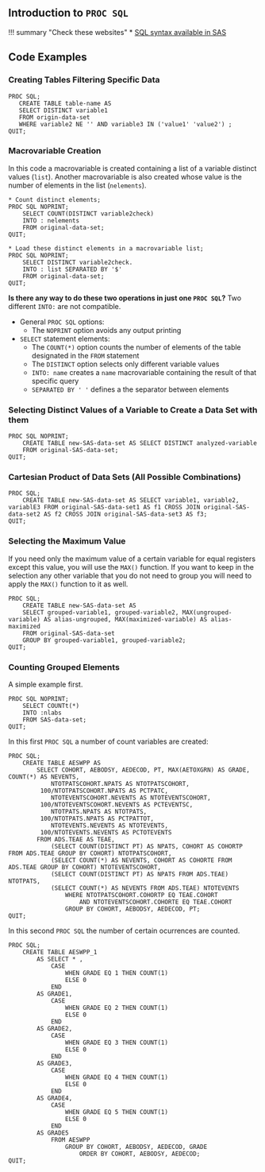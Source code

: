## Introduction to `PROC SQL`

!!! summary "Check these websites"
    * [SQL syntax available in SAS](http://support.sas.com/documentation/cdl/en/proc/61895/HTML/default/viewer.htm#a000086336.htm)

## Code Examples

### Creating Tables Filtering Specific Data

```
PROC SQL;
   CREATE TABLE table-name AS
   SELECT DISTINCT variable1
   FROM origin-data-set
   WHERE variable2 NE '' AND variable3 IN ('value1' 'value2') ; 
QUIT;
```

### Macrovariable Creation 

In this code a macrovariable is created containing a list of a variable distinct values (`list`). Another macrovariable is also created whose value is the number of elements in the list (`nelements`).

```
* Count distinct elements;
PROC SQL NOPRINT;
	SELECT COUNT(DISTINCT variable2check) 
	INTO : nelements
	FROM original-data-set;
QUIT;

* Load these distinct elements in a macrovariable list;
PROC SQL NOPRINT;
	SELECT DISTINCT variable2check. 
	INTO : list SEPARATED BY '$' 
	FROM original-data-set;
QUIT;
```

**Is there any way to do these two operations in just one `PROC SQL`?** Two different `INTO:` are not compatible.

* General `PROC SQL` options:
    * The `NOPRINT` option avoids any output printing
* `SELECT` statement elements:
    * The `COUNT(*)` option counts the number of elements of the table designated in the `FROM` statement
    * The `DISTINCT` option selects only different variable values
    * `INTO: name` creates a `name` macrovariable containing the result of that specific query
    * `SEPARATED BY ' '` defines a the separator between elements
   
### Selecting Distinct Values of a Variable to Create a Data Set with them

```
PROC SQL NOPRINT;
	CREATE TABLE new-SAS-data-set AS SELECT DISTINCT analyzed-variable
	FROM original-SAS-data-set;
QUIT;
```

### Cartesian Product of Data Sets (All Possible Combinations)

```
PROC SQL;
	CREATE TABLE new-SAS-data-set AS SELECT variable1, variable2, variablE3 FROM original-SAS-data-set1 AS f1 CROSS JOIN original-SAS-data-set2 AS f2 CROSS JOIN original-SAS-data-set3 AS f3;
QUIT;
```

### Selecting the Maximum Value

If you need only the maximum value of a certain variable for equal registers except this value, you will use the `MAX()` function. If you want to keep in the selection any other variable that you do not need to group you will need to apply the `MAX()` function to it as well.

```
PROC SQL;
	CREATE TABLE new-SAS-data-set AS
	SELECT grouped-variable1, grouped-variable2, MAX(ungrouped-variable) AS alias-ungrouped, MAX(maximized-variable) AS alias-maximized
	FROM original-SAS-data-set
	GROUP BY grouped-variable1, grouped-variable2;
QUIT;
```

### Counting Grouped Elements

A simple example first.
```
PROC SQL NOPRINT;
	SELECT COUNTt(*)
	INTO :nlabs
	FROM SAS-data-set;
QUIT;
```

In this first `PROC SQL` a number of count variables are created:
```
PROC SQL;
	CREATE TABLE AESWPP AS
		SELECT COHORT, AEBODSY, AEDECOD, PT, MAX(AETOXGRN) AS GRADE, COUNT(*) AS NEVENTS, 
			NTOTPATSCOHORT.NPATS AS NTOTPATSCOHORT, 
         100/NTOTPATSCOHORT.NPATS AS PCTPATC,
			NTOTEVENTSCOHORT.NEVENTS AS NTOTEVENTSCOHORT, 
         100/NTOTEVENTSCOHORT.NEVENTS AS PCTEVENTSC,
			NTOTPATS.NPATS AS NTOTPATS, 
         100/NTOTPATS.NPATS AS PCTPATTOT,
			NTOTEVENTS.NEVENTS AS NTOTEVENTS, 
         100/NTOTEVENTS.NEVENTS AS PCTOTEVENTS
		FROM ADS.TEAE AS TEAE, 
			(SELECT COUNT(DISTINCT PT) AS NPATS, COHORT AS COHORTP FROM ADS.TEAE GROUP BY COHORT) NTOTPATSCOHORT,
			(SELECT COUNT(*) AS NEVENTS, COHORT AS COHORTE FROM ADS.TEAE GROUP BY COHORT) NTOTEVENTSCOHORT,
			(SELECT COUNT(DISTINCT PT) AS NPATS FROM ADS.TEAE) NTOTPATS,
			(SELECT COUNT(*) AS NEVENTS FROM ADS.TEAE) NTOTEVENTS
				WHERE NTOTPATSCOHORT.COHORTP EQ TEAE.COHORT
					AND NTOTEVENTSCOHORT.COHORTE EQ TEAE.COHORT
				GROUP BY COHORT, AEBODSY, AEDECOD, PT;
QUIT;
```

In this second `PROC SQL` the number of certain ocurrences are counted.
```
PROC SQL;
	CREATE TABLE AESWPP_1
		AS SELECT * ,
			CASE 
				WHEN GRADE EQ 1 THEN COUNT(1) 
				ELSE 0 
			END 
		AS GRADE1,
			CASE 
				WHEN GRADE EQ 2 THEN COUNT(1) 
				ELSE 0 
			END 
		AS GRADE2,
			CASE 
				WHEN GRADE EQ 3 THEN COUNT(1) 
				ELSE 0 
			END 
		AS GRADE3,
			CASE 
				WHEN GRADE EQ 4 THEN COUNT(1) 
				ELSE 0 
			END 
		AS GRADE4,
			CASE 
				WHEN GRADE EQ 5 THEN COUNT(1) 
				ELSE 0 
			END 
		AS GRADE5
			FROM AESWPP
				GROUP BY COHORT, AEBODSY, AEDECOD, GRADE
					ORDER BY COHORT, AEBODSY, AEDECOD;
QUIT;
```

